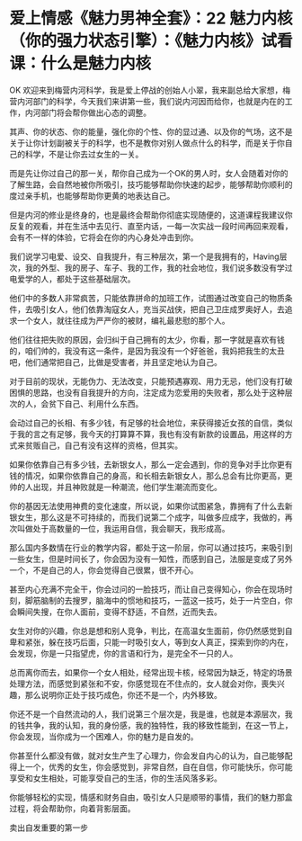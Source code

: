 # 爱上情感《魅力男神全套》：22 魅力内核（你的强力状态引擎）：《魅力内核》试看课：什么是魅力内核

OK 欢迎来到梅营内河科学，我是爱上停战的创始人小翠，我来副总给大家想，梅营内河部门的科学，今天我们来讲第一些，我们说内河因而给你，也就是内在的工作，内河部门将会帮你做出心态的调整。

其声、你的状态、你的能量，强化你的个性、你的显过通、以及你的气场，这不是关于让你计划副被关于的科学，也不是教你对别人做点什么的科学，而是关于你自己的科学，不是让你去过女生的一关。

而是先让你过自己的那一关，帮你自己成为一个OK的男人时，女人会随着对你的了解生路，会自然地被你所吸引，技巧能够帮助你快速的起步，能够帮助你顺利的度过亲手机，也能够帮助你更黄的地表达自己。

但是内河的修业是终身的，也是最终会帮助你彻底实现随便的，这道课程我建议你反复的观看，并在生活中去见行、直至内话，一每一次实战一段时间再回来观看，会有不一样的体验，它将会在你的内心身处冲击到你。

我们说学习电爱、设交、自我提升，有三种层次，第一个是我拥有的，Having层次，我的外型、我的房子、车子、我的工作，我的社会地位，我们说多数没有学过电爱学的人，都处于这些基础层次。

他们中的多数人非常疯苦，只能依靠拼命的加班工作，试图通过改变自己的物质条件，去吸引女人，他们依靠淘寇女人，充当买战侠，把自己卫庄成罗奥好人，去追求一个女人，就往往成为严严你的被财，编礼最悲慰的那个人。

他们往往把失败的原因，会归纠于自己拥有的太少，你看，那一字就是喜欢有钱的，咱们帅的，我没有这一条件，是因为我没有一个好爸爸，我妈把我生的太丑吧，他们通常把自己，比做是受害者，并且坚定地认为自己。

对于目前的现状，无能伪力、无法改变，只能预遇寡观、用力无忌，他们没有打破困惧的思路，也没有自我提升的方向，注定成为恋爱用的失败者，那么处于这种层次的人，会贫下自己、利用什么东西。

会动过自己的长相、有多少钱，有足够的社会地位，来获得接近女孩的自信，类似于我的言之有足够，我今天的打算算不算，我也有没有新款的设置品，用这样的方式来贫贩自己，自己有没有这样的资格，但其实。

如果你依靠自己有多少钱，去新银女人，那么一定会遇到，你的竞争对手比你更有钱的情况，如果你依靠自己的身高，和长相去新银女人，那么总会有比你更高，更帅的人出现，并且神败就是一种潮流，他们学生潮流而变化。

你的基因无法使用神费的变化速度，所以说，如果你试图紧急，靠拥有了什么去新银女生，那么这是不可持续的，而我们说第二个成字，叫做多应成字，我做的，再次叫做处于高数量的一位，我运用自信，我会聊天，我形成高。

那么国内多数情在行业的教学内容，都处于这一阶层，你可以通过技巧，来吸引到一些女生，但是时间长了，你会因为没有一知性，而感到自己，法服是变成了另外一个，不是自己的人，你会觉得自己很累，很不开心。

甚至内心充满不完全干，你会过问的一脸技巧，而让自己变得知心，你会在现场时刻，脚筋脑制的去搜罗，脑海中的惯地和技巧，一蓝这一技巧，处于一片空白，你会瞬间失搜，在你人面前，变得不舒适，不自然，近而失去。

女生对你的兴趣，你总是想和别人竞争，判比，在高温女生面前，你仍然感觉到自卑和紧张，躲在技巧后面，只能一时吸引女人，等到女人真正，探索到你的内在，会发现，你是一只指望虎，你的言语和行为，是完全不一只的人。

总而离你而去，如果你一个女人相处，经常出现卡核，经常因为缺乏，特定的场景处理方法，而感觉到紧张和不安，你感觉现在不住点的，女人就会对你，喪失兴趣，那么说明你正处于技巧成色，你还不是一个，内外移致。

你还不是一个自然流动的人，我们说第三个层次是，我是谁，也就是本源层次，我的钱共争，我的认知，我的身份感，我的独特性，我的移致性能到，在这一节上，你会发现，当你成为一个困难人，你的魅力是自发的。

你甚至什么都没有做，就对女生产生了心理力，你会发自内心的认为，自己能够配得上一个，优秀的女生，你会感觉到，非常自然，自在自信，你可能快乐，你可能享受和女生相处，可能享受自己的生活，你的生活风落多彩。

你能够轻松的实现，情感和财务自由，吸引女人只是顺带的事情，我们的魅力那盒过程，将会帮助你，向着背影层面。

卖出自发重要的第一步